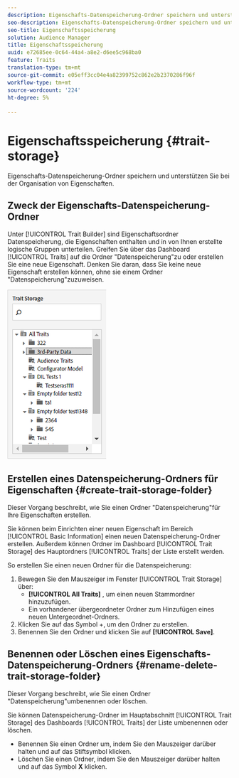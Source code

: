 ```yaml
---
description: Eigenschafts-Datenspeicherung-Ordner speichern und unterstützen Sie bei der Organisation von Eigenschaften.
seo-description: Eigenschafts-Datenspeicherung-Ordner speichern und unterstützen Sie bei der Organisation von Eigenschaften.
seo-title: Eigenschaftsspeicherung
solution: Audience Manager
title: Eigenschaftsspeicherung
uuid: e72685ee-0c64-44a4-a8e2-d6ee5c968ba0
feature: Traits
translation-type: tm+mt
source-git-commit: e05eff3cc04e4a82399752c862e2b2370286f96f
workflow-type: tm+mt
source-wordcount: '224'
ht-degree: 5%

---
```



# Eigenschaftsspeicherung {#trait-storage}

Eigenschafts-Datenspeicherung-Ordner speichern und unterstützen Sie bei der Organisation von Eigenschaften.

<!-- c_tb_storage.xml -->

## Zweck der Eigenschafts-Datenspeicherung-Ordner

Unter [!UICONTROL Trait Builder] sind Eigenschaftsordner Datenspeicherung, die Eigenschaften enthalten und in von Ihnen erstellte logische Gruppen unterteilen. Greifen Sie über das Dashboard [!UICONTROL Traits] auf die Ordner &quot;Datenspeicherung&quot;zu oder erstellen Sie eine neue Eigenschaft. Denken Sie daran, dass Sie keine neue Eigenschaft erstellen können, ohne sie einem Ordner &quot;Datenspeicherung&quot;zuzuweisen.

![](assets/tb_storage.png)

## Erstellen eines Datenspeicherung-Ordners für Eigenschaften {#create-trait-storage-folder}

Dieser Vorgang beschreibt, wie Sie einen Ordner &quot;Datenspeicherung&quot;für Ihre Eigenschaften erstellen.

<!-- t_tb_create_storage.xml -->

Sie können beim Einrichten einer neuen Eigenschaft im Bereich [!UICONTROL Basic Information] einen neuen Datenspeicherung-Ordner erstellen. Außerdem können Ordner im Dashboard [!UICONTROL Trait Storage] des Hauptordners [!UICONTROL Traits] der Liste erstellt werden.

So erstellen Sie einen neuen Ordner für die Datenspeicherung:

1. Bewegen Sie den Mauszeiger im Fenster [!UICONTROL Trait Storage] über:
   * **[!UICONTROL All Traits]** , um einen neuen Stammordner hinzuzufügen.
   * Ein vorhandener übergeordneter Ordner zum Hinzufügen eines neuen Untergeordnet-Ordners.
1. Klicken Sie auf das Symbol +, um den Ordner zu erstellen.
1. Benennen Sie den Ordner und klicken Sie auf **[!UICONTROL Save]**.

## Benennen oder Löschen eines Eigenschafts-Datenspeicherung-Ordners {#rename-delete-trait-storage-folder}

Dieser Vorgang beschreibt, wie Sie einen Ordner &quot;Datenspeicherung&quot;umbenennen oder löschen.

<!-- t_tb_rename_delete_storage.xml -->

Sie können Datenspeicherung-Ordner im Hauptabschnitt [!UICONTROL Trait Storage] des Dashboards [!UICONTROL Traits] der Liste umbenennen oder löschen.

* Benennen Sie einen Ordner um, indem Sie den Mauszeiger darüber halten und auf das Stiftsymbol klicken.
* Löschen Sie einen Ordner, indem Sie den Mauszeiger darüber halten und auf das Symbol **X** klicken.